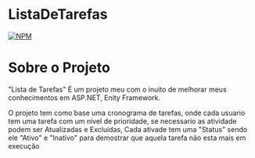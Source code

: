 # ListaDeTarefas
[![NPM](https://img.shields.io/npm/l/react)](https://github.com/Andre-Meira/ListaDeTarefas/blob/master/LICENSE)
# Sobre o Projeto
  "Lista de Tarefas" É um projeto meu com o inuito de melhorar meus conhecimentos em ASP.NET, Enity Framework.
  
  O projeto tem como base uma cronograma de tarefas, onde cada usuario tem uma tarefa com um nivel de prioridade, se necessario as atividade 
  podem ser Atualizadas e Excluidas, Cada ativade tem uma "Status" sendo ele "Ativo" e "Inativo" para demostrar que aquela tarefa não esta mais em execução
   
   
   
